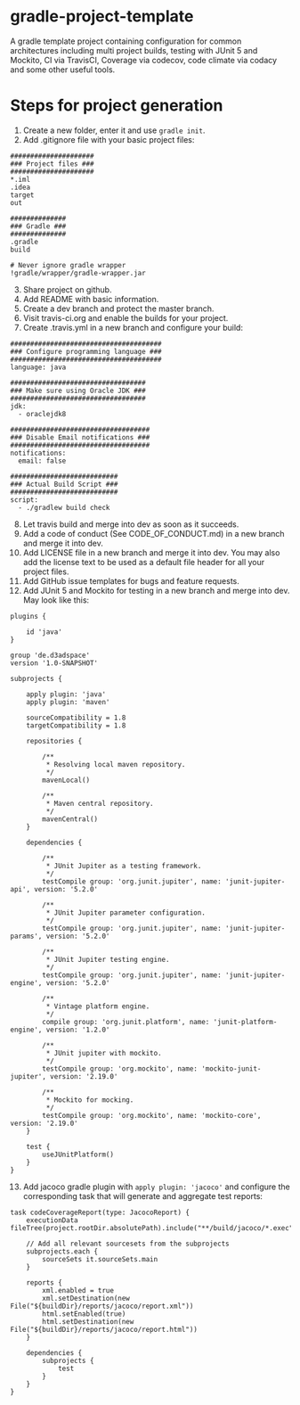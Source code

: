 # gradle-project-template
A gradle template project containing configuration for common architectures including multi project builds, testing with JUnit 5 and Mockito, CI via TravisCI, Coverage via codecov, code climate via codacy and some other useful tools.

# Steps for project generation

1. Create a new folder, enter it and use `gradle init`.
2. Add .gitignore file with your basic project files:
```
#####################
### Project files ###
#####################
*.iml
.idea
target
out

##############
### Gradle ###
##############
.gradle
build

# Never ignore gradle wrapper
!gradle/wrapper/gradle-wrapper.jar
```
3. Share project on github.
4. Add README with basic information.
5. Create a dev branch and protect the master branch.
6. Visit travis-ci.org and enable the builds for your project.
7. Create .travis.yml in a new branch and configure your build:
```
######################################
### Configure programming language ###
######################################
language: java

##################################
### Make sure using Oracle JDK ###
##################################
jdk:
  - oraclejdk8

###################################
### Disable Email notifications ###
###################################
notifications:
  email: false

###########################
### Actual Build Script ###
###########################
script:
  - ./gradlew build check
```
8. Let travis build and merge into dev as soon as it succeeds.
9. Add a code of conduct (See CODE_OF_CONDUCT.md) in a new branch and merge it into dev.
10. Add LICENSE file in a new branch and merge it into dev. You may also add the license text to be used as a default file header for all your project files.
11. Add GitHub issue templates for bugs and feature requests.
12. Add JUnit 5 and Mockito for testing in a new branch and merge into dev. May look like this:
```
plugins {

    id 'java'
}

group 'de.d3adspace'
version '1.0-SNAPSHOT'

subprojects {

    apply plugin: 'java'
    apply plugin: 'maven'

    sourceCompatibility = 1.8
    targetCompatibility = 1.8

    repositories {

        /**
         * Resolving local maven repository.
         */
        mavenLocal()

        /**
         * Maven central repository.
         */
        mavenCentral()
    }

    dependencies {

        /**
         * JUnit Jupiter as a testing framework.
         */
        testCompile group: 'org.junit.jupiter', name: 'junit-jupiter-api', version: '5.2.0'

        /**
         * JUnit Jupiter parameter configuration.
         */
        testCompile group: 'org.junit.jupiter', name: 'junit-jupiter-params', version: '5.2.0'

        /**
         * JUnit Jupiter testing engine.
         */
        testCompile group: 'org.junit.jupiter', name: 'junit-jupiter-engine', version: '5.2.0'

        /**
         * Vintage platform engine.
         */
        compile group: 'org.junit.platform', name: 'junit-platform-engine', version: '1.2.0'

        /**
         * JUnit jupiter with mockito.
         */
        testCompile group: 'org.mockito', name: 'mockito-junit-jupiter', version: '2.19.0'

        /**
         * Mockito for mocking.
         */
        testCompile group: 'org.mockito', name: 'mockito-core', version: '2.19.0'
    }

    test {
        useJUnitPlatform()
    }
}
```
13. Add jacoco gradle plugin with `apply plugin: 'jacoco'` and configure the corresponding task that will generate and aggregate test reports: 
```
task codeCoverageReport(type: JacocoReport) {
    executionData fileTree(project.rootDir.absolutePath).include("**/build/jacoco/*.exec")

    // Add all relevant sourcesets from the subprojects
    subprojects.each {
        sourceSets it.sourceSets.main
    }

    reports {
        xml.enabled = true
        xml.setDestination(new File("${buildDir}/reports/jacoco/report.xml"))
        html.setEnabled(true)
        html.setDestination(new File("${buildDir}/reports/jacoco/report.html"))
    }

    dependencies {
        subprojects {
            test
        }
    }
}
```
